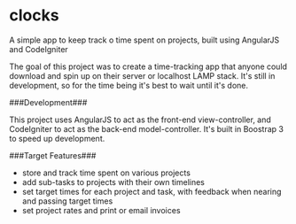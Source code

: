 clocks
======

A simple app to keep track o time spent on projects, built using AngularJS and CodeIgniter

The goal of this project was to create a time-tracking app that anyone could download and spin up on their server or localhost LAMP stack.  It's still in development, so for the time being it's best to wait until it's done.

###Development###

This project uses AngularJS to act as the front-end view-controller, and CodeIgniter to act as the back-end model-controller.  It's built in Boostrap 3 to speed up development.

###Target Features###
* store and track time spent on various projects
* add sub-tasks to projects with their own timelines
* set target times for each project and task, with feedback when nearing and passing target times
* set project rates and print or email invoices
